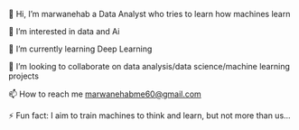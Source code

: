 👋 Hi, I’m marwanehab a Data Analyst who tries to learn how machines learn


👀 I’m interested in data and Ai

🌱 I’m currently learning Deep Learning

💞️ I’m looking to collaborate on data analysis/data science/machine learning projects

📫 How to reach me marwanehabme60@gmail.com

⚡ Fun fact: I aim to train machines to think and learn, but not more than us...
